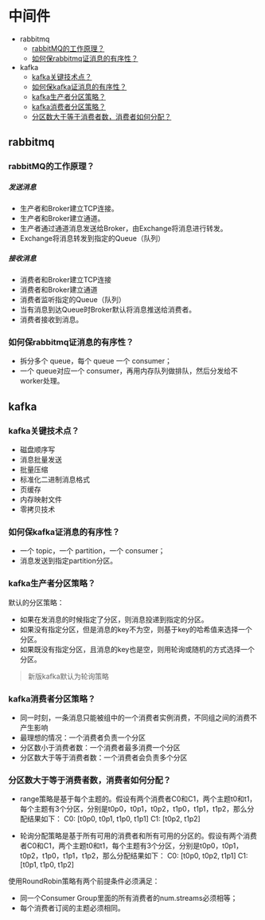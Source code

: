 # 中间件
<!-- GFM-TOC -->
* rabbitmq
    * [rabbitMQ的工作原理？](#rabbitMQ的工作原理？)
    * [如何保rabbitmq证消息的有序性？](#如何保rabbitmq证消息的有序性？)
* kafka
    * [kafka关键技术点？](#kafka关键技术点？)
    * [如何保kafka证消息的有序性？](#如何保kafka证消息的有序性？)
    * [kafka生产者分区策略？](#kafka生产者分区策略？)
    * [kafka消费者分区策略？](#kafka消费者分区策略？)
    * [分区数大于等于消费者数，消费者如何分配？](#分区数大于等于消费者数，消费者如何分配？)
<!-- GFM-TOC -->

## rabbitmq
### rabbitMQ的工作原理？
##### 发送消息
* 生产者和Broker建立TCP连接。
* 生产者和Broker建立通道。
* 生产者通过通道消息发送给Broker，由Exchange将消息进行转发。
* Exchange将消息转发到指定的Queue（队列）

##### 接收消息
* 消费者和Broker建立TCP连接
* 消费者和Broker建立通道
* 消费者监听指定的Queue（队列）
* 当有消息到达Queue时Broker默认将消息推送给消费者。
* 消费者接收到消息。

### 如何保rabbitmq证消息的有序性？
* 拆分多个 queue，每个 queue 一个 consumer；
* 一个 queue对应一个 consumer，再用内存队列做排队，然后分发给不worker处理。

## kafka
### kafka关键技术点？
* 磁盘顺序写
* 消息批量发送
* 批量压缩
* 标准化二进制消息格式
* 页缓存
* 内存映射文件
* 零拷贝技术

### 如何保kafka证消息的有序性？
*  一个 topic，一个 partition，一个 consumer；
*  消息发送到指定partition分区。

### kafka生产者分区策略？
默认的分区策略：
* 如果在发消息的时候指定了分区，则消息投递到指定的分区。
* 如果没有指定分区，但是消息的key不为空，则基于key的哈希值来选择一个分区。
* 如果既没有指定分区，且消息的key也是空，则用轮询或随机的方式选择一个分区。

> 新版kafka默认为轮询策略

### kafka消费者分区策略？
* 同一时刻，一条消息只能被组中的一个消费者实例消费，不同组之间的消费不产生影响
* 最理想的情况：一个消费者负责一个分区
* 分区数小于消费者数：一个消费者最多消费一个分区
* 分区数大于等于消费者数：一个消费者会负责多个分区

### 分区数大于等于消费者数，消费者如何分配？
* range策略是基于每个主题的。假设有两个消费者C0和C1，两个主题t0和t1，每个主题有3个分区，分别是t0p0，t0p1，t0p2，t1p0，t1p1，t1p2，那么分配结果如下：
C0: [t0p0, t0p1, t1p0, t1p1]
C1: [t0p2, t1p2]

* 轮询分配策略是基于所有可用的消费者和所有可用的分区的。假设有两个消费者C0和C1，两个主题t0和t1，每个主题有3个分区，分别是t0p0，t0p1，t0p2，t1p0，t1p1，t1p2，那么分配结果如下：
C0: [t0p0, t0p2, t1p1]
C1: [t0p1, t1p0, t1p2]

使用RoundRobin策略有两个前提条件必须满足：
* 同一个Consumer Group里面的所有消费者的num.streams必须相等；
* 每个消费者订阅的主题必须相同。
